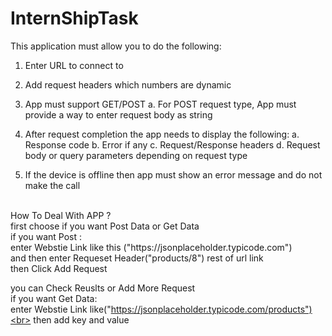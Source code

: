 # InternShipTask
This application must allow you to do the following:
1. Enter URL to connect to
2. Add request headers which numbers are dynamic
3. App must support GET/POST
a. For POST request type, App must provide a way to enter
request body as string
4. After request completion the app needs to display the following:
a. Response code
b. Error if any
c. Request/Response headers
d. Request body or query parameters depending on request type

5. If the device is offline then app must show an error message and do
not make the call
<br>
How To Deal With APP ? <br>
first choose if you want  Post Data or Get Data <br>
if you want Post :<br>
  enter Webstie Link like this ("https://jsonplaceholder.typicode.com")<br>
  and then enter Requeset Header("products/8") rest of url link<br>
  then Click Add Request <br>
  
  you can Check Reuslts or Add More Request <br>
if you want Get Data:<br>
 enter Webstie Link like("https://jsonplaceholder.typicode.com/products")<br>
 then add key and value<br>
 
 
  
  




  
  
 
